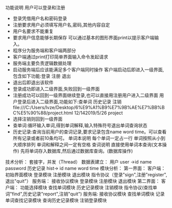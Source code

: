 功能说明
用户可以登录和注册
* 登录凭借用户名和密码登录
* 注册要求用户必须填写用户名,密码,其他内容自定
* 用户名要求不能重复
* 要求用户信息能够长期保存
可以通过基本的图形界面print以提示客户端输入。
* 程序分为服务端和客户端两部分
* 客户端通过print打印简单界面输入命令发起请求
* 服务端主要负责逻辑数据处理
* 启动服务端后应该能满足多个客户端同时操作
客户端启动后即进入一级界面,包含如下功能:登录 注册 退出
* 退出后即退出该软件
* 登录成功即进入二级界面,失败回到一级界面
* 注册成功可以回到一级界面继续登录,也可以直接用注册用户进入二级界面
用户登录后进入二级界面,功能如下:查单词 历史记录 注销
file:///C:/Users/lvze/Desktop/6%E9%A1%B9%E7%9B%AE%E7%BB%BC%E5%90%88/project.html
12/142019/5/26
project
* 选择注销则回到一级界面
* 查单词:循环输入单词,得到单词解释,输入特殊符号退出单词查询状态
* 历史记录:查询当前用户的查词记录,要求记录包含name
word
time。可以查看所有记录或者前10条均可。
单词本说明
每个单词一定占一行
单词按照从小到大顺序排列
单词和解释之间一定有空格
查词说明
直接使用单词本查询(文本操作)
先将单词存入数据库,然后通过数据库查询。(数据库操作)

技术分析：
    套接字，并发（Thread）
数据表建立：
    用户 user ->id  name password
    历史记录 hist-> id name word time
模块分析：
    第一界面：
        客户端：
            初始界面模块
            登录模块
            注册模块
            退出模块
                指令协议（登录"sign",注册"register",退出"quit"）
        服务端：
            接收协议模块
            登录模块
            注册模块
            退出模块
    第二界面：
        客户端：
            功能选择模块
            查找单词模块
            历史记录模块
            注销模块
                指令协议(查找单词"find",历史记录"report",注销"quit")
        服务端:
            接收协议模块
            查找单词模块
            记录单词查找记录模块
            查询历史记录模块
            注销登录模块